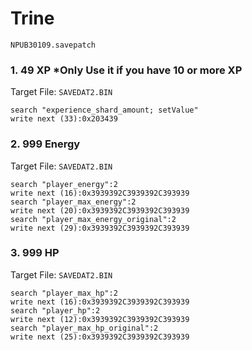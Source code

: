 #  Trine  

`NPUB30109.savepatch`

### 1. 49 XP *Only Use it if you have 10 or more XP

Target File: `SAVEDAT2.BIN`

```
search "experience_shard_amount; setValue"
write next (33):0x203439
```

### 2. 999 Energy

Target File: `SAVEDAT2.BIN`

```
search "player_energy":2
write next (16):0x3939392C3939392C393939
search "player_max_energy":2
write next (20):0x3939392C3939392C393939
search "player_max_energy_original":2
write next (29):0x3939392C3939392C393939
```

### 3. 999 HP

Target File: `SAVEDAT2.BIN`

```
search "player_max_hp":2
write next (16):0x3939392C3939392C393939
search "player_hp":2
write next (12):0x3939392C3939392C393939
search "player_max_hp_original":2
write next (25):0x3939392C3939392C393939
```


